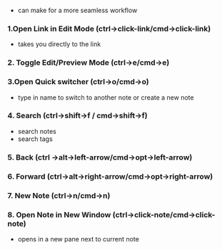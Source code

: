 - can make for a more seamless workflow

### 1.Open Link in Edit Mode (ctrl->click-link/cmd->click-link)
- takes you directly to the link

### 2. Toggle Edit/Preview Mode (ctrl->e/cmd->e)

### 3.Open Quick switcher (ctrl->o/cmd->o)
- type in name to switch to another note or create a new note

### 4. Search (ctrl->shift->f / cmd->shift->f)
- search notes
- search tags

### 5. Back (ctrl ->alt->left-arrow/cmd->opt->left-arrow)

### 6. Forward (ctrl->alt->right-arrow/cmd->opt->right-arrow)

### 7. New Note (ctrl->n/cmd->n)

### 8. Open Note in New Window (ctrl->click-note/cmd->click-note)
- opens in a new pane next to current note


[1]:https://www.youtube.com/watch?v=cDcoBMVJsvk&list=PL3NaIVgSlAVLHty1-NuvPa9V0b0UwbzBd&index=5